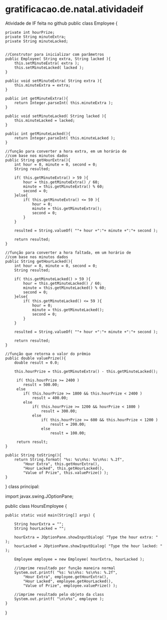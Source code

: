 # gratificacao.de.natal.atividadeif
Atividade de IF feita no github 
public class Employee {
	
	private int hourPrize;
	private String minuteExtra;
	private String minuteLacked;
	

	//Construtor para inicializar com parâmetros
	public Employee( String extra, String lacked ){
		this.setMinuteExtra( extra );
		this.setMinuteLacked( lacked );
	}
	
	public void setMinuteExtra( String extra ){
		this.minuteExtra = extra;
	}
	
	public int getMinuteExtra(){
		return Integer.parseInt( this.minuteExtra );
	}
	
	public void setMinuteLacked( String lacked ){
		this.minuteLacked = lacked;
	}
	
	public int getMinuteLacked(){
		return Integer.parseInt( this.minuteLacked );
	}
	
	//função para converter a hora extra, em um horário de
	//com base nos minutos dados
	public String getHourExtra(){
		int hour = 0, minute = 0, second = 0;
		String resulted;
		
		if( this.getMinuteExtra() > 59 ){
			hour = this.getMinuteExtra() / 60;
			minute = this.getMinuteExtra() % 60;
			second = 0;
		}else{
			if( this.getMinuteExtra() <= 59 ){
				hour = 0;
				minute = this.getMinuteExtra();
				second = 0;
			}
		}
		
		resulted = String.valueOf( ""+ hour +":"+ minute +":"+ second );
		
		return resulted;
	}
	
	//função para converter a hora faltada, em um horário de
	//com base nos minutos dados
	public String getHourLacked(){
		int hour = 0, minute = 0, second = 0;
		String resulted;
		
		if( this.getMinuteLacked() > 59 ){
			hour = this.getMinuteLacked() / 60;
			minute = this.getMinuteLacked() % 60;
			second = 0;
		}else{
			if( this.getMinuteLacked() <= 59 ){
				hour = 0;
				minute = this.getMinuteLacked();
				second = 0;
			}
		}
		
		resulted = String.valueOf( ""+ hour +":"+ minute +":"+ second );
		
		return resulted;
	}
	
	//função que retorna o valor do prêmio
	public double valuePrize(){
		double result = 0.0;
		
		this.hourPrize = this.getMinuteExtra() - this.getMinuteLacked();
		
		 if( this.hourPrize >= 2400 ) 
		 	result = 500.00;
         else  
           	if( this.hourPrize >= 1800 && this.hourPrize < 2400 ) 
           		result = 400.00;
           	else  
               	if( this.hourPrize >= 1200 && hourPrize < 1800 ) 
               		result = 300.00;
               	else  
                   	if( this.hourPrize >= 600 && this.hourPrize < 1200 )  
                   		result = 200.00;
                  	else
                  		result = 100.00;
                  		
         return result;
    }
	
	public String toString(){
		return String.format( "%s: %s\n%s: %s\n%s: %.2f", 
			"Hour Extra", this.getHourExtra(),
			"Hour Lacked", this.getHourLacked(),
			"Value of Prize", this.valuePrize() );
	}
}
class principal:


 import javax.swing.JOptionPane;
 
public class HoursEmployee {
    
    public static void main(String[] args) {
     	
     	String hourExtra = "";
     	String hourLacked = "";
     	
     	hourExtra = JOptionPane.showInputDialog( "Type the hour extra: " );
     	hourLacked = JOptionPane.showInputDialog( "Type the hour lacked: " );
             
     	Employee employee = new Employee( hourExtra, hourLacked );
     	
     	//imprime resultado por função maneira normal
     	System.out.printf( "%s: %s\n%s: %s\n%s: %.2f", 
			"Hour Extra", employee.getHourExtra(),
			"Hour Lacked", employee.getHourLacked(),
			"Value of Prize", employee.valuePrize() );
     	
     	//imprime resultado pelo objeto da class
     	System.out.printf( "\n\n%s", employee );
    }
}


